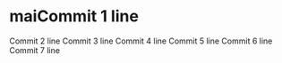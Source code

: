 # maiCommit 1 line
Commit 2 line
Commit 3 line
Commit 4 line
Commit 5 line
Commit 6 line
Commit 7 line
